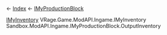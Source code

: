 ← [Index](Api-Index) ← [IMyProductionBlock](Sandbox.ModAPI.Ingame.IMyProductionBlock)

[IMyInventory](VRage.Game.ModAPI.Ingame.IMyInventory) VRage.Game.ModAPI.Ingame.IMyInventory Sandbox.ModAPI.Ingame.IMyProductionBlock.OutputInventory